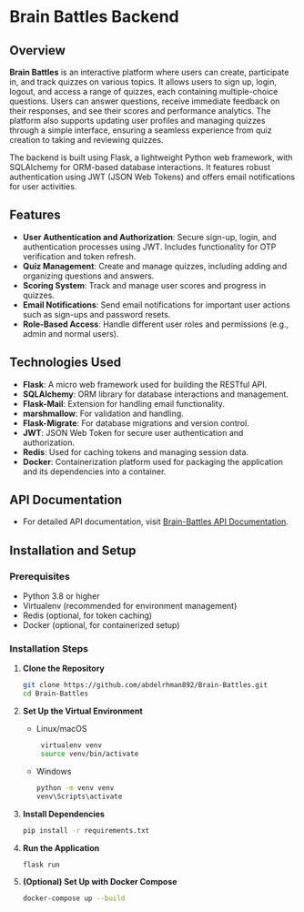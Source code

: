 # Brain Battles Backend

## Overview

**Brain Battles** is an interactive platform where users can create, participate in, and track quizzes on various topics. It allows users to sign up, login, logout, and access a range of quizzes, each containing multiple-choice questions. Users can answer questions, receive immediate feedback on their responses, and see their scores and performance analytics. The platform also supports updating user profiles and managing quizzes through a simple interface, ensuring a seamless experience from quiz creation to taking and reviewing quizzes.

The backend is built using Flask, a lightweight Python web framework, with SQLAlchemy for ORM-based database interactions. It features robust authentication using JWT (JSON Web Tokens) and offers email notifications for user activities.

## Features

- **User Authentication and Authorization**: Secure sign-up, login, and authentication processes using JWT. Includes functionality for OTP verification and token refresh.
- **Quiz Management**: Create and manage quizzes, including adding and organizing questions and answers.
- **Scoring System**: Track and manage user scores and progress in quizzes.
- **Email Notifications**: Send email notifications for important user actions such as sign-ups and password resets.
- **Role-Based Access**: Handle different user roles and permissions (e.g., admin and normal users).

## Technologies Used

- **Flask**: A micro web framework used for building the RESTful API.
- **SQLAlchemy**: ORM library for database interactions and management.
- **Flask-Mail**: Extension for handling email functionality.
- **marshmallow**: For validation and handling.
- **Flask-Migrate**: For database migrations and version control.
- **JWT**: JSON Web Token for secure user authentication and authorization.
- **Redis**: Used for caching tokens and managing session data.
- **Docker**: Containerization platform used for packaging the application and its dependencies into a container.

## API Documentation

- For detailed API documentation, visit [Brain-Battles API Documentation](https://documenter.getpostman.com/view/28975529/2sAXqs5gTS).
 

## Installation and Setup

### Prerequisites

- Python 3.8 or higher
- Virtualenv (recommended for environment management)
- Redis (optional, for token caching)
- Docker (optional, for containerized setup)

### Installation Steps

1. **Clone the Repository**

   ```bash
   git clone https://github.com/abdelrhman892/Brain-Battles.git
   cd Brain-Battles

2. **Set Up the Virtual Environment**
   - Linux/macOS

        ```bash
         virtualenv venv
         source venv/bin/activate

   * Windows
        ```bash
        python -m venv venv
        venv\Scripts\activate

4. **Install Dependencies**
   ```bash
   pip install -r requirements.txt

5. **Run the Application**
   ```bash
   flask run

6. **(Optional) Set Up with Docker Compose**
   ```bash
   docker-compose up --build
